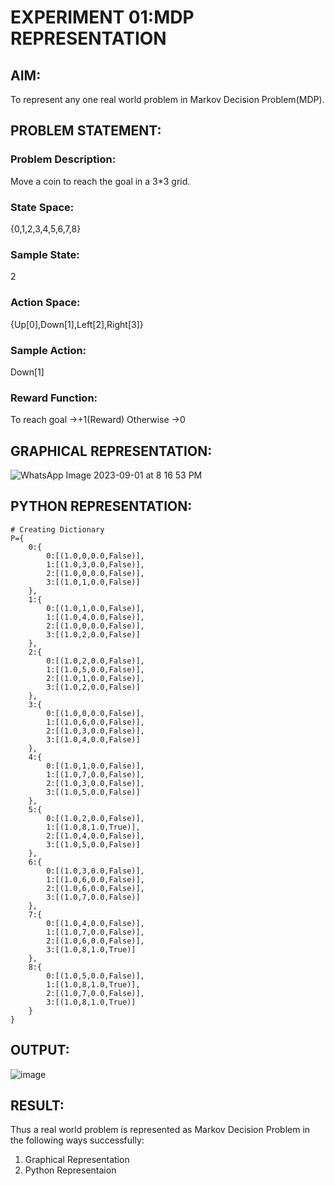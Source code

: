 # EXPERIMENT 01:MDP REPRESENTATION

## AIM:
To represent any one real world problem in Markov Decision Problem(MDP).

## PROBLEM STATEMENT:

### Problem Description:
Move a coin to reach the goal in a 3*3 grid.

### State Space:
{0,1,2,3,4,5,6,7,8}

### Sample State:
2

### Action Space:
{Up[0],Down[1],Left[2],Right[3]}

### Sample Action:
Down[1]

### Reward Function:
To reach goal ->+1(Reward)
Otherwise ->0

## GRAPHICAL REPRESENTATION:
![WhatsApp Image 2023-09-01 at 8 16 53 PM](https://github.com/Rithigasri/mdp-representation/assets/93427256/f45e222a-0378-4259-9ca6-929561c48018)

## PYTHON REPRESENTATION:
```
# Creating Dictionary
P={
    0:{
        0:[(1.0,0,0.0,False)],
        1:[(1.0,3,0.0,False)],
        2:[(1.0,0,0.0,False)],
        3:[(1.0,1,0.0,False)]
    },
    1:{
        0:[(1.0,1,0.0,False)],
        1:[(1.0,4,0.0,False)],
        2:[(1.0,0,0.0,False)],
        3:[(1.0,2,0.0,False)]
    },
    2:{
        0:[(1.0,2,0.0,False)],
        1:[(1.0,5,0.0,False)],
        2:[(1.0,1,0.0,False)],
        3:[(1.0,2,0.0,False)]
    },
    3:{
        0:[(1.0,0,0.0,False)],
        1:[(1.0,6,0.0,False)],
        2:[(1.0,3,0.0,False)],
        3:[(1.0,4,0.0,False)]
    },
    4:{
        0:[(1.0,1,0.0,False)],
        1:[(1.0,7,0.0,False)],
        2:[(1.0,3,0.0,False)],
        3:[(1.0,5,0.0,False)]
    },
    5:{
        0:[(1.0,2,0.0,False)],
        1:[(1.0,8,1.0,True)],
        2:[(1.0,4,0.0,False)],
        3:[(1.0,5,0.0,False)]
    },
    6:{
        0:[(1.0,3,0.0,False)],
        1:[(1.0,6,0.0,False)],
        2:[(1.0,6,0.0,False)],
        3:[(1.0,7,0.0,False)]
    },
    7:{
        0:[(1.0,4,0.0,False)],
        1:[(1.0,7,0.0,False)],
        2:[(1.0,6,0.0,False)],
        3:[(1.0,8,1.0,True)]
    },
    8:{
        0:[(1.0,5,0.0,False)],
        1:[(1.0,8,1.0,True)],
        2:[(1.0,7,0.0,False)],
        3:[(1.0,8,1.0,True)]
    }
}
```
## OUTPUT:
![image](https://github.com/Rithigasri/mdp-representation/assets/93427256/7f494f04-4070-4335-b4a7-86ec5a9badbc)
## RESULT:
Thus a real world problem is represented as Markov Decision Problem in the following ways successfully:
1. Graphical Representation
2. Python Representaion

